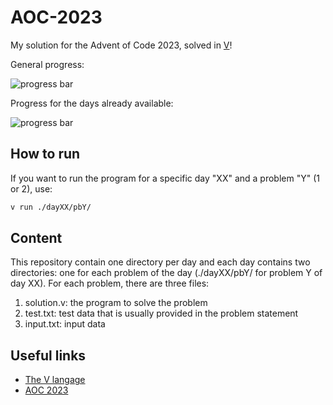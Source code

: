 # AOC-2023
My solution for the Advent of Code 2023, solved in [V](https://github.com/vlang/v)!

General progress:

![progress bar](https://geps.dev/progress/12)

Progress for the days already available:

![progress bar](https://geps.dev/progress/100)

## How to run
If you want to run the program for a specific day "XX" and a problem "Y" (1 or 2), use:
```bash
v run ./dayXX/pbY/
```

## Content
This repository contain one directory per day and each day contains two directories: one for each problem of the day (./dayXX/pbY/ for problem Y of day XX). For each problem, there are three files:
1. solution.v: the program to solve the problem
2. test.txt: test data that is usually provided in the problem statement
3. input.txt: input data

## Useful links
- [The V langage](https://github.com/vlang/v)
- [AOC 2023](https://adventofcode.com)
